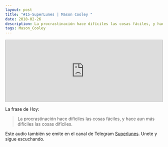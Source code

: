 ```yaml
---
layout: post
title: "#15-SuperLunes | Mason Cooley "
date: 2018-02-26
description: La procrastinación hace difíciles las cosas fáciles, y hace aun más difíciles las cosas difíciles.
tags: Mason_Cooley
---
```



<iframe frameborder='0' allowfullscreen='' scrolling='no' height='200' style='border:1px solid #b6b6b6; box-sizing:border-box; width:100%;' src='https://radiocasters.com/player/25/1089'></iframe>

La frase de Hoy:

> La procrastinación hace difíciles las cosas fáciles, y hace aun más difíciles las cosas difíciles.


Este audio también se emite en el canal de Telegram [Superlunes](https://t.me/superlunes). Unete y sigue escuchando.

